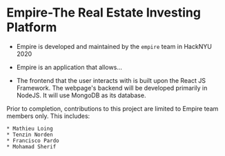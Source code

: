 # Empire-The Real Estate Investing Platform

- Empire is developed and maintained by the `empire` team in HackNYU 2020

- Empire is an application that allows...

- The frontend that the user interacts with is built upon the React JS Framework. The webpage's backend will be developed primarily in NodeJS. It will use MongoDB as its database.


Prior to completion, contributions to this project are limited to Empire team members only. This includes:

    * Mathieu Loing
    * Tenzin Norden
    * Francisco Pardo
    * Mohamad Sherif
